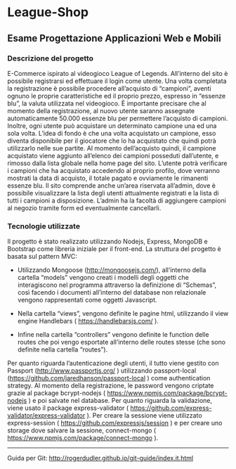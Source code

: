 # League-Shop
## Esame Progettazione Applicazioni Web e Mobili

### Descrizione del progetto

E-Commerce ispirato al videogioco League of Legends. All’interno del sito è possibile registrarsi ed effettuare il login come utente. Una volta completata la registrazione è possibile procedere all’acquisto di “campioni”, aventi ognuno le proprie caratteristiche ed il proprio prezzo, espresso in “essenze blu”, la valuta utilizzata nel videogioco. È importante precisare che al momento della registrazione, al nuovo utente saranno assegnate automaticamente 50.000 essenze blu per permettere l’acquisto di campioni. Inoltre, ogni utente può acquistare un determinato campione una ed una sola volta. L’idea di fondo è che una volta acquistato un campione, esso diventa disponibile per il giocatore che lo ha acquistato che quindi potrà utilizzarlo nelle sue partite. Al momento dell’acquisto quindi, il campione acquistato viene aggiunto all’elenco dei campioni posseduti dall’utente, e rimosso dalla lista globale nella home page del sito. L’utente potrà verificare i campioni che ha acquistato accedendo al proprio profilo, dove verranno mostrati la data di acquisto, il totale pagato e ovviamente le rimanenti essenze blu.
Il sito comprende anche un’area riservata all’admin, dove è possibile visualizzare la lista degli utenti attualmente registrati e la lista di tutti i campioni a disposizione. L’admin ha la facoltà di aggiungere campioni al negozio tramite form ed eventualmente cancellarli.

### Tecnologie utilizzate

Il progetto è stato realizzato utilizzando Nodejs, Express, MongoDB e Bootstrap come libreria iniziale per il front-end. La struttura del progetto è basata sul pattern MVC:

* Utilizzando Mongoose (http://mongoosejs.com/), all’interno della cartella “models” vengono creati i modelli degli oggetti che interagiscono nel programma attraverso la definizione di “Schemas”, così facendo i documenti all’interno del database non relazionale vengono rappresentati come oggetti Javascript.

* Nella cartella “views”, vengono definite le pagine html, utilizzando il view engine Handlebars ( https://handlebarsjs.com/ ). 

* Infine nella cartella “controllers” vengono definite le function delle routes che poi vengo esportate all’interno delle routes stesse (che sono definite nella cartella “routes”).

Per quanto riguarda l’autenticazione degli utenti, il tutto viene gestito con Passport (http://www.passportjs.org/ ) utilizzando passport-local (https://github.com/jaredhanson/passport-local ) come authentication strategy. Al momento della registrazione, le password vengono criptate grazie al package bcrypt-nodejs ( https://www.npmjs.com/package/bcrypt-nodejs ) e poi salvate nel database. Per quanto riguarda la validazione, viene usato il package express-validator ( https://github.com/express-validator/express-validator ). Per creare la sessione viene utilizzato express-session ( https://github.com/expressjs/session ) e per creare uno storage dove salvare la sessione, connect-mongo ( https://www.npmjs.com/package/connect-mongo ).


------------------------------------------------------------------------------------------------------------------------------------------------------

Guida per Git: http://rogerdudler.github.io/git-guide/index.it.html
